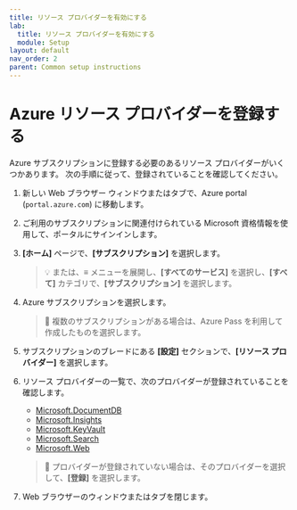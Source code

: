 ```yaml
---
title: リソース プロバイダーを有効にする
lab:
  title: リソース プロバイダーを有効にする
  module: Setup
layout: default
nav_order: 2
parent: Common setup instructions
---
```


# Azure リソース プロバイダーを登録する

Azure サブスクリプションに登録する必要のあるリソース プロバイダーがいくつかあります。 次の手順に従って、登録されていることを確認してください。

1. 新しい Web ブラウザー ウィンドウまたはタブで、Azure portal (``portal.azure.com``) に移動します。

1. ご利用のサブスクリプションに関連付けられている Microsoft 資格情報を使用して、ポータルにサインインします。

1. **[ホーム]** ページで、**[サブスクリプション]** を選択します。

    > &#128161; または、**&#8801;** メニューを展開し、**[すべてのサービス]** を選択し、**[すべて]** カテゴリで、**[サブスクリプション]** を選択します。

1. Azure サブスクリプションを選択します。

    > &#128221; 複数のサブスクリプションがある場合は、Azure Pass を利用して作成したものを選択します。

1. サブスクリプションのブレードにある **[設定]** セクションで、**[リソース プロバイダー]** を選択します。

1. リソース プロバイダーの一覧で、次のプロバイダーが登録されていることを確認します。
    - [Microsoft.DocumentDB][docs.microsoft.com/azure/templates/microsoft.documentdb/databaseaccounts]
    - [Microsoft.Insights][docs.microsoft.com/azure/templates/microsoft.insights/components]
    - [Microsoft.KeyVault][docs.microsoft.com/azure/templates/microsoft.keyvault/vaults]
    - [Microsoft.Search][docs.microsoft.com/azure/templates/microsoft.search/searchservices]
    - [Microsoft.Web][docs.microsoft.com/azure/templates/microsoft.web/sites]

    > &#128221; プロバイダーが登録されていない場合は、そのプロバイダーを選択して、**[登録]** を選択します。

1. Web ブラウザーのウィンドウまたはタブを閉じます。

[docs.microsoft.com/azure/templates/microsoft.documentdb/databaseaccounts]: https://docs.microsoft.com/azure/templates/microsoft.documentdb/databaseaccounts
[docs.microsoft.com/azure/templates/microsoft.insights/components]: https://docs.microsoft.com/azure/templates/microsoft.insights/components
[docs.microsoft.com/azure/templates/microsoft.keyvault/vaults]: https://docs.microsoft.com/azure/templates/microsoft.keyvault/vaults
[docs.microsoft.com/azure/templates/microsoft.search/searchservices]: https://docs.microsoft.com/azure/templates/microsoft.search/searchservices
[docs.microsoft.com/azure/templates/microsoft.web/sites]: https://docs.microsoft.com/azure/templates/microsoft.web/sites
